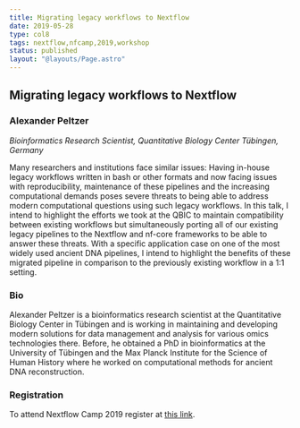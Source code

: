 ```yaml
---
title: Migrating legacy workflows to Nextflow
date: 2019-05-28
type: col8
tags: nextflow,nfcamp,2019,workshop
status: published
layout: "@layouts/Page.astro"
---
```


## Migrating legacy workflows to Nextflow

### Alexander Peltzer
*Bioinformatics Research Scientist, Quantitative Biology Center Tübingen, Germany*

Many researchers and institutions face similar issues: Having in-house legacy workflows written in bash or other formats and now facing issues with reproducibility, maintenance of these pipelines and the increasing computational demands poses severe threats to being able to address modern computational questions using such legacy workflows. In this talk, I intend to highlight the efforts we took at the QBIC to maintain compatibility between existing workflows but simultaneously porting all of our existing legacy pipelines to the Nextflow and nf-core frameworks to be able to answer these threats. With a specific application case on one of the most widely used ancient DNA pipelines, I intend to highlight the benefits of these migrated pipeline in comparison to the previously existing workflow in a 1:1 setting.

### Bio

Alexander Peltzer is a bioinformatics research scientist at the Quantitative Biology Center in Tübingen and is working in maintaining and developing modern solutions for data management and analysis for various omics technologies there. Before, he obtained a PhD in bioinformatics at the University of Tübingen  and the Max Planck Institute for the Science of Human History where he worked on computational methods for ancient DNA reconstruction.

### Registration

To attend Nextflow Camp 2019 register at [this link](https://www.crg.eu/en/event/coursescrg-nextflow-2019).
